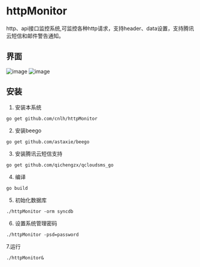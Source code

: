 # httpMonitor
http、api接口监控系统,可监控各种http请求，支持header、data设置，支持腾讯云短信和邮件警告通知。
## 界面
![image](https://raw.githubusercontent.com/cnlh/httpMonitor/master/img1.png)
![image](https://raw.githubusercontent.com/cnlh/httpMonitor/master/img2.png)
## 安装

1. 安装本系统

```
go get github.com/cnlh/httpMonitor
```

2. 安装beego

```
go get github.com/astaxie/beego
```

3. 安装腾讯云短信支持

```
go get github.com/qichengzx/qcloudsms_go
```
4. 编译

```
go build
```

5. 初始化数据库
```
./httpMonitor -orm syncdb
```

6. 设置系统管理密码

```
./httpMonitor -psd=password
```

7.运行
```
./httpMonitor&
```

